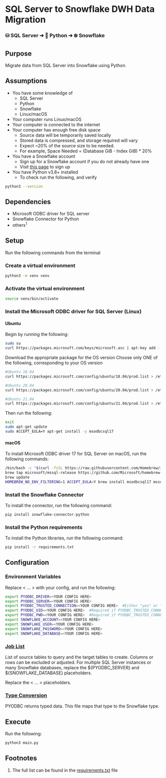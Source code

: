 

# SQL Server to Snowflake DWH Data Migration
### **⛁ SQL Server ➔ 🐍 Python ➔ ❄️ Snowflake**


## Purpose
Migrate data from SQL Server into Snowflake using Python.

## Assumptions
* You have some knowledge of
  * SQL Server
  * Python
  * Snowflake
  * Linux/macOS
* Your computer runs Linux/macOS
* Your computer is connected to the internet
* Your computer has enough free disk space
  * Source data will be temporarily saved locally
  * Stored data is compressed, and storage required will vary
  * Expect ~20% of the source size to be needed. 
  * For example, Space Needed = (Database GiB - Index GiB) * 20%
* You have a Snowflake account
  * Sign up for a Snowflake account if you do not already have one
  * Visit [this page](https://signup.snowflake.com) to sign up 
* You have Python v3.8+ installed
  * To check run the following, and verify

```bash
python3 --version
```


## Dependencies
* Microsoft ODBC driver for SQL server
* Snowflake Connector for Python
* others<sup>1</sup>


## Setup
Run the following commands from the terminal
### Create a virtual environment 
```bash
python3 -m venv venv
```


### Activate the virtual environment
```bash
source venv/bin/activate
```


### Install the Microsoft ODBC driver for SQL Server (Linux)


#### Ubuntu
Begin by running the following:


```bash
sudo su
curl https://packages.microsoft.com/keys/microsoft.asc | apt-key add -
```

Download the appropriate package for the OS version
Choose only ONE of the following, corresponding to your OS version

```bash
#Ubuntu 18.04
curl https://packages.microsoft.com/config/ubuntu/18.04/prod.list > /etc/apt/sources.list.d/mssql-release.list

#Ubuntu 20.04
curl https://packages.microsoft.com/config/ubuntu/20.04/prod.list > /etc/apt/sources.list.d/mssql-release.list

#Ubuntu 21.04
curl https://packages.microsoft.com/config/ubuntu/21.04/prod.list > /etc/apt/sources.list.d/mssql-release.list
```

Then run the following:
```bash
exit
sudo apt-get update
sudo ACCEPT_EULA=Y apt-get install -y msodbcsql17
```


#### macOS
To install Microsoft ODBC driver 17 for SQL Server on macOS, run the following commands:
```bash
/bin/bash -c "$(curl -fsSL https://raw.githubusercontent.com/Homebrew/install/master/install.sh)"
brew tap microsoft/mssql-release https://github.com/Microsoft/homebrew-mssql-release
brew update
HOMEBREW_NO_ENV_FILTERING=1 ACCEPT_EULA=Y brew install msodbcsql17 mssql-tools
```


### Install the Snowflake Connector
To install the connector, run the following command:
```bash
pip install snowflake-connector-python
```


### Install the Python requirements
To install the Python libraries, run the following command:
```bash
pip install -r requirements.txt
```


## Configuration


### Environment Variables
Replace < ... > with your config, and run the following:

```bash
export PYODBC_DRIVER=<YOUR CONFIG HERE>
export PYODBC_SERVER=<YOUR CONFIG HERE>
export PYODBC_TRUSTED_CONNECTION=<YOUR CONFIG HERE>  #Either "yes" or "no" (without the quotation marks)
export PYODBC_UID=<YOUR CONFIG HERE>  #Required if PYODBC_TRUSTED_CONNECTION is no
export PYODBC_PWD=<YOUR CONFIG HERE>  #Required if PYODBC_TRUSTED_CONNECTION is no
export SNOWFLAKE_ACCOUNT=<YOUR CONFIG HERE>
export SNOWFLAKE_USER=<YOUR CONFIG HERE>
export SNOWFLAKE_PASSWORD=<YOUR CONFIG HERE>
export SNOWFLAKE_DATABASE=<YOUR CONFIG HERE>
```


### [Job List](job_list.json)
List of source tables to query and the target tables to create. Columns or rows can be excluded or adjusted. For multiple SQL Server instances or many Snowflake databases, replace the ${PYODBC_SERVER} and ${SNOWFLAKE_DATABASE} placeholders.  

Replace the < ... > placeholders. 



### [Type Conversion](type_conversion.json)
PYODBC returns typed data. This file maps that type to the Snowflake type.


## Execute
Run the following:
```bash
python3 main.py
```


## Footnotes
1. The full list can be found in the [requirements.txt](requirements.txt) file


<img src="https://us-central1-trackgit-analytics.cloudfunctions.net/token/ping/kwna4gs9gbwxovaj5zjk" height="1" width="1"/>
